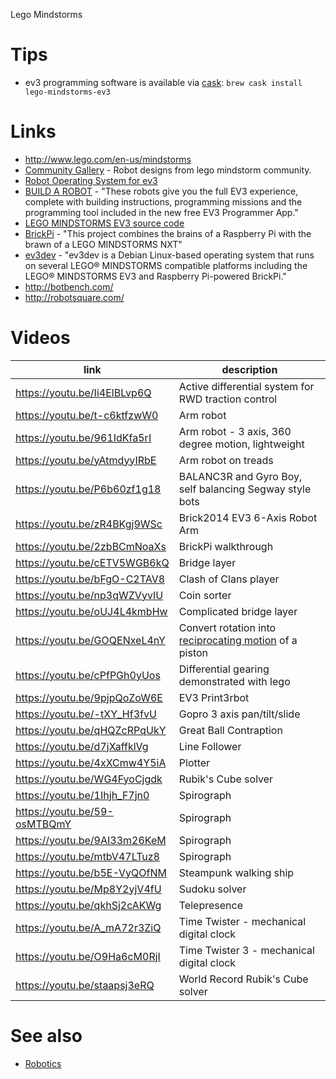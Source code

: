 Lego Mindstorms

# Tips

- ev3 programming software is available via [cask](https://github.com/caskroom/homebrew-cask/blob/master/Casks/lego-mindstorms-ev3.rb): `brew cask install lego-mindstorms-ev3`

# Links

- <http://www.lego.com/en-us/mindstorms>
- [Community Gallery](http://www.us.lego.com/en-us/mindstorms/gallery) - Robot designs from lego mindstorm community.
- [Robot Operating System for ev3](http://wiki.ros.org/Robots/EV3)
- [BUILD A ROBOT](http://www.lego.com/en-us/mindstorms/build-a-robot) - "These robots give you the full EV3 experience, complete with building instructions, programming missions and the programming tool included in the new free EV3 Programmer App."
- [LEGO MINDSTORMS EV3 source code](https://github.com/mindboards/ev3sources)
- [BrickPi](https://github.com/DexterInd/BrickPi) - "This project combines the brains of a Raspberry Pi with the brawn of a LEGO MINDSTORMS NXT"
- [ev3dev](http://www.ev3dev.org/) - "ev3dev is a Debian Linux-based operating system that runs on several LEGO® MINDSTORMS compatible platforms including the LEGO® MINDSTORMS EV3 and Raspberry Pi-powered BrickPi."
- <http://botbench.com/>
- <http://robotsquare.com/>

# Videos

link                           | description
------------------------------ | ------------------------------------------------------------------------------------------------------------
<https://youtu.be/Ii4ElBLvp6Q> | Active differential system for RWD traction control
<https://youtu.be/t-c6ktfzwW0> | Arm robot
<https://youtu.be/961IdKfa5rI> | Arm robot - 3 axis, 360 degree motion, lightweight
<https://youtu.be/yAtmdyyIRbE> | Arm robot on treads
<https://youtu.be/P6b60zf1g18> | BALANC3R and Gyro Boy, self balancing Segway style bots
<https://youtu.be/zR4BKgj9WSc> | Brick2014 EV3 6-Axis Robot Arm
<https://youtu.be/2zbBCmNoaXs> | BrickPi walkthrough
<https://youtu.be/cETV5WGB6kQ> | Bridge layer
<https://youtu.be/bFgO-C2TAV8> | Clash of Clans player
<https://youtu.be/np3qWZVyvIU> | Coin sorter
<https://youtu.be/oUJ4L4kmbHw> | Complicated bridge layer
<https://youtu.be/GOQENxeL4nY> | Convert rotation into [reciprocating motion](https://en.wikipedia.org/wiki/Reciprocating_motion) of a piston
<https://youtu.be/cPfPGh0yUos> | Differential gearing demonstrated with lego
<https://youtu.be/9pjpQoZoW6E> | EV3 Print3rbot
<https://youtu.be/-tXY_Hf3fvU> | Gopro 3 axis pan/tilt/slide
<https://youtu.be/qHQZcRPqUkY> | Great Ball Contraption
<https://youtu.be/d7jXaffklVg> | Line Follower
<https://youtu.be/4xXCmw4Y5iA> | Plotter
<https://youtu.be/WG4FyoCjgdk> | Rubik's Cube solver
<https://youtu.be/1Ihjh_F7jn0> | Spirograph
<https://youtu.be/59-osMTBQmY> | Spirograph
<https://youtu.be/9AI33m26KeM> | Spirograph
<https://youtu.be/mtbV47LTuz8> | Spirograph
<https://youtu.be/b5E-VyQOfNM> | Steampunk walking ship
<https://youtu.be/Mp8Y2yjV4fU> | Sudoku solver
<https://youtu.be/qkhSj2cAKWg> | Telepresence
<https://youtu.be/A_mA72r3ZiQ> | Time Twister - mechanical digital clock
<https://youtu.be/O9Ha6cM0RjI> | Time Twister 3 - mechanical digital clock
<https://youtu.be/staapsj3eRQ> | World Record Rubik's Cube solver

# See also

- [Robotics](robotics)
